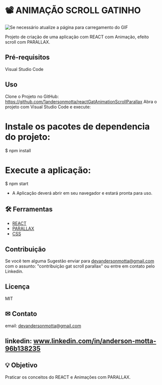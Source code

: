 # 📽 ANIMAÇÃO SCROLL GATINHO 

![Se necessário atualize a página para carregamento do GIF](scroll.gif)

Projeto de criação de uma aplicação com REACT com Animação, efeito scroll com PARALLAX.

## Pré-requisitos

Visual Studio Code

## Uso
Clone o Projeto no GitHub:
https://github.com/1andersonmotta/reactGatAnimationScrollParallax
Abra o projeto com Visual Studio Code e execute:  
# Instale os pacotes de dependencia do projeto:  
$ npm install  

# Execute a aplicação:  
$ npm start

- A Aplicação deverá abrir em seu navegador e estará pronta para uso.

## 🛠 Ferramentas

- [REACT](https://react.dev/)
- [PARALLAX](https://react-scroll-parallax.damnthat.tv/docs/intro)
- [CSS](https://developer.mozilla.org/pt-BR/docs/Web/CSS)

## Contribuição

Se você tem alguma Sugestão enviar para devandersonmotta@gmail.com com o assunto: "contribuição gat scroll parallax" ou entre em contato pelo Linkedin.

## Licença

MIT

## ✉ Contato

email: devandersonmotta@gmail.com

linkedin: www.linkedin.com/in/anderson-motta-96b138235
---

## 💡 Objetivo

Praticar os conceitos do REACT e Animações com PARALLAX. 



